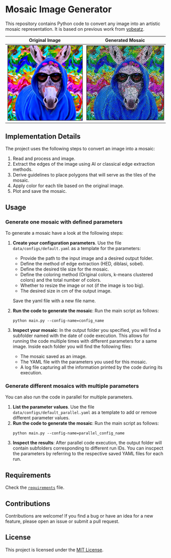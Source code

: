# Mosaic Image Generator

This repository contains Python code to convert any image into an artistic mosaic representation. It is based on previous work from [yobeatz](https://github.com/yobeatz/mosaic).

|     **Original Image**     |     **Generated Mosaic**     |
| :------------------------: | :--------------------------: |
|  <img src="data/donkey_original.jpg" width="350" height="350" style="border: 1px solid black; max-width:100%; height:auto;"/>  |  <img src="data/donkey_mosaic.jpg" width="350" height="350" style="border: 1px solid black; max-width:100%; height:auto;"/>  |


## Implementation Details

The project uses the following steps to convert an image into a mosaic:
1. Read and process and image.
2. Extract the edges of the image using AI or classical edge extraction methods.
4. Derive guidelines to place polygons that will serve as the tiles of the mosaic.
5. Apply color for each tile based on the original image.
6. Plot and save the mosaic.


## Usage

### Generate one mosaic with defined parameters
To generate a mosaic have a look at the following steps:
1. **Create your configuration parameters**. Use the file `data/configs/default.yaml` as a template for the parameters:
    - Provide the path to the input image and a desired output folder.
    - Define the method of edge extraction (HED, diblasi, sobel).
    - Define the desired tile size for the mosaic.
    - Define the coloring method (Original colors, k-means clustered colors) and the total number of colors.
    - Whether to resize the image or not (if the image is too big).
    - The desired size in cm of the output image.
    
    Save the yaml file with a new file name.
2. **Run the code to generate the mosaic**: Run the main script as follows:
    ```
    python main.py --config-name=config_name
    ```
3. **Inspect your mosaic**: In the output folder you specified, you will find a subfolder named with the date of code execution. This allows for running the code multiple times with different parameters for a same image. Inside each folder you will find the following files:
    - The mosaic saved as an image.
    - The YAML file with the parameters you used for this mosaic.
    - A log file capturing all the information printed by the code during its execution.

### Generate different mosaics with multiple parameters
You can also run the code in parallel for multiple parameters.
1. **List the parameter values**. Use the file `data/configs/default_parallel.yaml` as a template to add or remove different parameter values.
2. **Run the code to generate the mosaic**: Run the main script as follows:
    ```
    python main.py --config-name=parallel_config_name
    ```
3. **Inspect the results**: After parallel code execution, the output folder will contain subfolders corresponding to different run IDs. You can inscpect the parameters by referring to the respective saved YAML files for each run.

## Requirements

Check the [`requirements`](requirements.txt) file.

## Contributions

Contributions are welcome! If you find a bug or have an idea for a new feature, please open an issue or submit a pull request.

## License

This project is licensed under the [MIT License](LICENSE).
